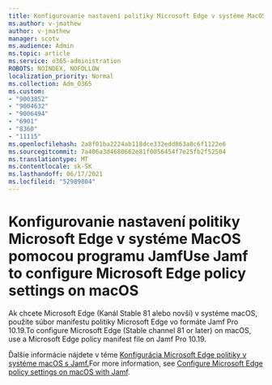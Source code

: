 ```yaml
---
title: Konfigurovanie nastavení politiky Microsoft Edge v systéme MacOS pomocou programu Jamf
ms.author: v-jmathew
author: v-jmathew
manager: scotv
ms.audience: Admin
ms.topic: article
ms.service: o365-administration
ROBOTS: NOINDEX, NOFOLLOW
localization_priority: Normal
ms.collection: Adm_O365
ms.custom:
- "9003852"
- "9004632"
- "9006494"
- "6901"
- "8360"
- "11115"
ms.openlocfilehash: 2a8f01ba2224ab118dce332edd863a8c6f1122e6
ms.sourcegitcommit: 7a406a3d4680662e81f0056454f7e25fb2f52504
ms.translationtype: MT
ms.contentlocale: sk-SK
ms.lasthandoff: 06/17/2021
ms.locfileid: "52989804"
---
```

# <a name="use-jamf-to-configure-microsoft-edge-policy-settings-on-macos"></a><span data-ttu-id="054b7-102">Konfigurovanie nastavení politiky Microsoft Edge v systéme MacOS pomocou programu Jamf</span><span class="sxs-lookup"><span data-stu-id="054b7-102">Use Jamf to configure Microsoft Edge policy settings on macOS</span></span>

<span data-ttu-id="054b7-103">Ak chcete Microsoft Edge (Kanál Stable 81 alebo novší) v systéme macOS, použite súbor manifestu politiky Microsoft Edge vo formáte Jamf Pro 10.19.</span><span class="sxs-lookup"><span data-stu-id="054b7-103">To configure Microsoft Edge (Stable channel 81 or later) on macOS, use a Microsoft Edge policy manifest file on Jamf Pro 10.19.</span></span>

<span data-ttu-id="054b7-104">Ďalšie informácie nájdete v téme [Konfigurácia Microsoft Edge politiky v systéme macOS s Jamf.](https://go.microsoft.com/fwlink/?linkid=2134761)</span><span class="sxs-lookup"><span data-stu-id="054b7-104">For more information, see [Configure Microsoft Edge policy settings on macOS with Jamf](https://go.microsoft.com/fwlink/?linkid=2134761).</span></span>
